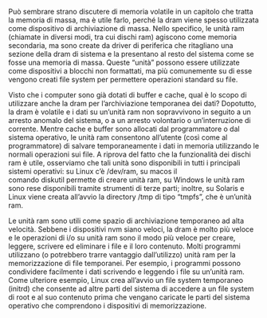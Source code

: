 Può sembrare strano discutere di memoria volatile in un capitolo che tratta la memoria di massa, ma è utile farlo, perché la dram viene spesso utilizzata come dispositivo di archiviazione di massa. Nello specifico, le unità ram (chiamate in diversi modi, tra cui dischi ram) agiscono come memoria secondaria, ma sono create da driver di periferica che ritagliano una sezione della dram di sistema e la presentano al resto del sistema come se fosse una memoria di massa. Queste “unità” possono essere utilizzate come dispositivi a blocchi non formattati, ma più comunemente su di esse vengono creati file system per permettere operazioni standard su file.

Visto che i computer sono già dotati di buffer e cache, qual è lo scopo di utilizzare anche la dram per l’archiviazione temporanea dei dati? Dopotutto, la dram è volatile e i dati su un’unità ram non sopravvivono in seguito a un arresto anomalo del sistema, o a un arresto volontario o un’interruzione di corrente. Mentre cache e buffer sono allocati dal programmatore o dal sistema operativo, le unità ram consentono all’utente (così come al programmatore) di salvare temporaneamente i dati in memoria utilizzando le normali operazioni sui file. A riprova del fatto che la funzionalità dei dischi ram è utile, osserviamo che tali unità sono disponibili in tutti i principali sistemi operativi: su Linux c’è /dev/ram, su macos il comando diskutil permette di creare unità ram, su Windows le unità ram sono rese disponibili tramite strumenti di terze parti; inoltre, su Solaris e Linux viene creata all’avvio la directory /tmp di tipo “tmpfs”, che è un’unità ram.

Le unità ram sono utili come spazio di archiviazione temporaneo ad alta velocità. Sebbene i dispositivi nvm siano veloci, la dram è molto più veloce e le operazioni di i/o su unità ram sono il modo più veloce per creare, leggere, scrivere ed eliminare i file e il loro contenuto. Molti programmi utilizzano (o potrebbero trarre vantaggio dall’utilizzo) unità ram per la memorizzazione di file temporanei. Per esempio, i programmi possono condividere facilmente i dati scrivendo e leggendo i file su un’unità ram. Come ulteriore esempio, Linux crea all’avvio un file system temporaneo (initrd) che consente ad altre parti del sistema di accedere a un file system di root e al suo contenuto prima che vengano caricate le parti del sistema operativo che comprendono i dispositivi di memorizzazione.